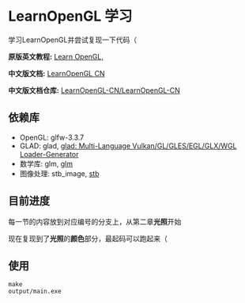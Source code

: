 # LearnOpenGL 学习

学习LearnOpenGL并尝试复现一下代码（

**原版英文教程:** [Learn OpenGL,](https://learnopengl.com/)

**中文版文档:** [LearnOpenGL CN ](https://learnopengl-cn.github.io/)

**中文版文档仓库:** [LearnOpenGL-CN/LearnOpenGL-CN](https://github.com/LearnOpenGL-CN/LearnOpenGL-CN)

## 依赖库

* OpenGL: glfw-3.3.7
* GLAD: glad, [glad: Multi-Language Vulkan/GL/GLES/EGL/GLX/WGL Loader-Generator](https://github.com/Dav1dde/glad)
* 数学库: glm, [glm](https://glm.g-truc.net/0.9.8/index.html)
* 图像处理: stb_image, [stb](https://github.com/nothings/stb)

## 目前进度

每一节的内容放到对应编号的分支上，从第二章**光照**开始

现在复现到了**光照**的**颜色**部分，最起码可以跑起来（

## 使用

```sehll
make
output/main.exe
```

